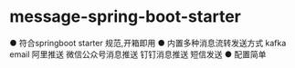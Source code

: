 # message-spring-boot-starter
● 符合springboot starter 规范,开箱即用
● 内置多种消息流转发送方式 kafka email 阿里推送 微信公众号消息推送 钉钉消息推送 短信发送
● 配置简单
